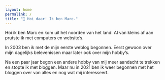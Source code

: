 ```yaml
---
layout: home
permalink: /
title: "👋 Hoi daar! Ik ben Marc."
---
```


Hoi ik ben Marc en kom uit het noorden van het land. Al van kleins af aan prutste ik met computers en website’s.

In 2003 ben ik met de mijn eerste weblog begonnen. Eerst gewoon over mijn dagelijks belevenissen maar later ook over mijn hobby’s.

Na een paar jaar begon een andere hobby van mij meer aandacht te trekken en stopte ik met bloggen. Maar nu in 2021 ben ik weer 
begonnen met het bloggen over van alles en nog wat mij interesseert.